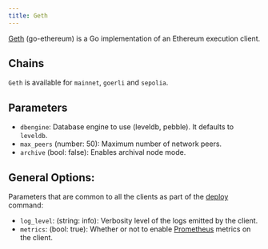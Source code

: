 ```yaml
---
title: Geth
---
```


[Geth](https://geth.ethereum.org/) (go-ethereum) is a Go implementation of an Ethereum execution client.

## Chains

`Geth` is available for `mainnet`, `goerli` and `sepolia`.

## Parameters

- `dbengine`: Database engine to use (leveldb, pebble). It defaults to `leveldb`.
- `max_peers` (number: 50): Maximum number of network peers.
- `archive` (bool: false): Enables archival node mode.

## General Options:

Parameters that are common to all the clients as part of the [deploy](/docs/cli/deploy) command:

- `log_level`: (string: info): Verbosity level of the logs emitted by the client.
- `metrics`: (bool: true): Whether or not to enable [Prometheus](/docs/concepts/telemetry) metrics on the client.
